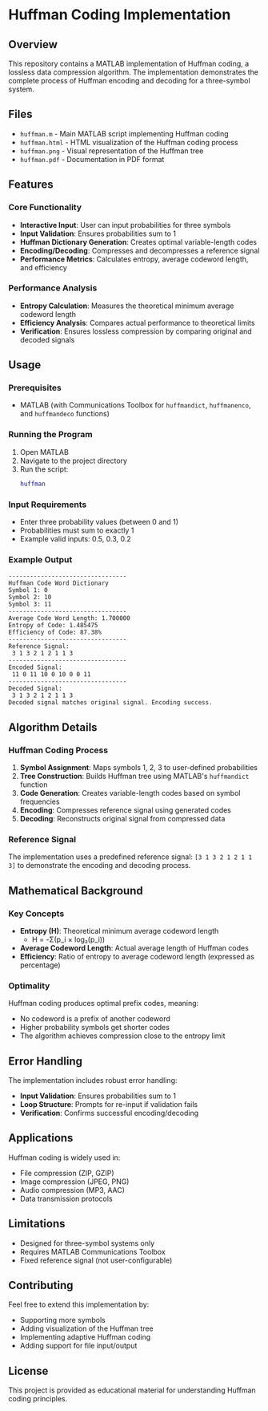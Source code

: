 # Huffman Coding Implementation

## Overview

This repository contains a MATLAB implementation of Huffman coding, a lossless data compression algorithm. The implementation demonstrates the complete process of Huffman encoding and decoding for a three-symbol system.

## Files

- `huffman.m` - Main MATLAB script implementing Huffman coding
- `huffman.html` - HTML visualization of the Huffman coding process
- `huffman.png` - Visual representation of the Huffman tree
- `huffman.pdf` - Documentation in PDF format

## Features

### Core Functionality
- **Interactive Input**: User can input probabilities for three symbols
- **Input Validation**: Ensures probabilities sum to 1
- **Huffman Dictionary Generation**: Creates optimal variable-length codes
- **Encoding/Decoding**: Compresses and decompresses a reference signal
- **Performance Metrics**: Calculates entropy, average codeword length, and efficiency

### Performance Analysis
- **Entropy Calculation**: Measures the theoretical minimum average codeword length
- **Efficiency Analysis**: Compares actual performance to theoretical limits
- **Verification**: Ensures lossless compression by comparing original and decoded signals

## Usage

### Prerequisites
- MATLAB (with Communications Toolbox for `huffmandict`, `huffmanenco`, and `huffmandeco` functions)

### Running the Program
1. Open MATLAB
2. Navigate to the project directory
3. Run the script:
   ```matlab
   huffman
   ```

### Input Requirements
- Enter three probability values (between 0 and 1)
- Probabilities must sum to exactly 1
- Example valid inputs: 0.5, 0.3, 0.2

### Example Output
```
---------------------------------
Huffman Code Word Dictionary
Symbol 1: 0
Symbol 2: 10
Symbol 3: 11
---------------------------------
Average Code Word Length: 1.700000
Entropy of Code: 1.485475
Efficiency of Code: 87.38%
---------------------------------
Reference Signal:
 3 1 3 2 1 2 1 1 3
---------------------------------
Encoded Signal:
 11 0 11 10 0 10 0 0 11
---------------------------------
Decoded Signal:
 3 1 3 2 1 2 1 1 3
Decoded signal matches original signal. Encoding success.
```

## Algorithm Details

### Huffman Coding Process
1. **Symbol Assignment**: Maps symbols 1, 2, 3 to user-defined probabilities
2. **Tree Construction**: Builds Huffman tree using MATLAB's `huffmandict` function
3. **Code Generation**: Creates variable-length codes based on symbol frequencies
4. **Encoding**: Compresses reference signal using generated codes
5. **Decoding**: Reconstructs original signal from compressed data

### Reference Signal
The implementation uses a predefined reference signal: `[3 1 3 2 1 2 1 1 3]` to demonstrate the encoding and decoding process.

## Mathematical Background

### Key Concepts
- **Entropy (H)**: Theoretical minimum average codeword length
  - H = -Σ(p_i × log₂(p_i))
- **Average Codeword Length**: Actual average length of Huffman codes
- **Efficiency**: Ratio of entropy to average codeword length (expressed as percentage)

### Optimality
Huffman coding produces optimal prefix codes, meaning:
- No codeword is a prefix of another codeword
- Higher probability symbols get shorter codes
- The algorithm achieves compression close to the entropy limit

## Error Handling

The implementation includes robust error handling:
- **Input Validation**: Ensures probabilities sum to 1
- **Loop Structure**: Prompts for re-input if validation fails
- **Verification**: Confirms successful encoding/decoding

## Applications

Huffman coding is widely used in:
- File compression (ZIP, GZIP)
- Image compression (JPEG, PNG)
- Audio compression (MP3, AAC)
- Data transmission protocols

## Limitations

- Designed for three-symbol systems only
- Requires MATLAB Communications Toolbox
- Fixed reference signal (not user-configurable)

## Contributing

Feel free to extend this implementation by:
- Supporting more symbols
- Adding visualization of the Huffman tree
- Implementing adaptive Huffman coding
- Adding support for file input/output

## License

This project is provided as educational material for understanding Huffman coding principles. 

